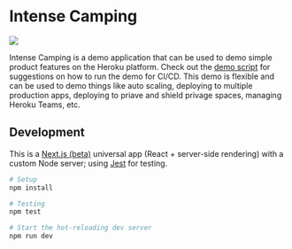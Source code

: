 # Intense Camping

![](http://d.pr/i/BYO244+)

Intense Camping is a demo application that can be used to demo simple product features on the Heroku platform. Check out the [demo script](https://github.com/heroku/intense-camping/blob/master/demo-script.mdown) for suggestions on how to run the demo for CI/CD. This demo is flexible and can be used to demo things like auto scaling, deploying to multiple production apps, deploying to priave and shield privage spaces, managing Heroku Teams, etc. 

## Development

This is a [Next.js (beta)](https://github.com/zeit/next.js/tree/2.0.0-beta.39) universal app (React + server-side rendering) with a custom Node server; using [Jest](http://facebook.github.io/jest/) for testing.

```bash
# Setup
npm install

# Testing
npm test

# Start the hot-reloading dev server
npm run dev
```
